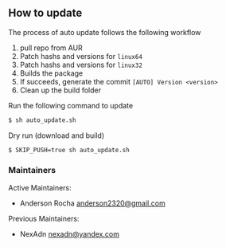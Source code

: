 ## How to update

The process of auto update follows the following workflow
1. pull repo from AUR
2. Patch hashs and versions for `linux64`
3. Patch hashs and versions for `linux32`
4. Builds the package
5. If succeeds, generate the commit `[AUTO] Version <version>`
6. Clean up the build folder

Run the following command to update
```sh
$ sh auto_update.sh
```

Dry run (download and build)
```sh
$ SKIP_PUSH=true sh auto_update.sh
```

### Maintainers
Active Maintainers:
- Anderson Rocha <anderson2320@gmail.com>

Previous Maintainers:
- NexAdn <nexadn@yandex.com>
